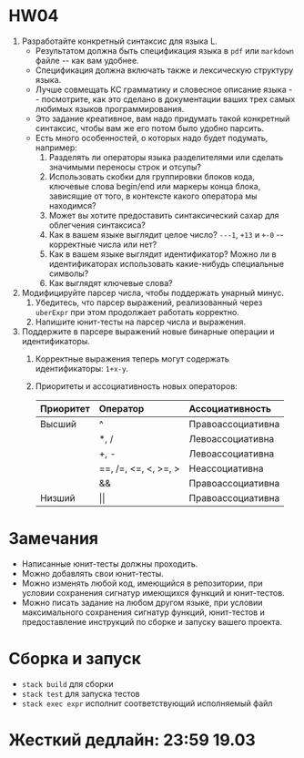# HW04

1. Разработайте конкретный синтаксис для языка L.
   * Результатом должна быть спецификация языка в `pdf` или `markdown` файле -- как вам удобнее.
   * Спецификация должна включать также и лексическую структуру языка.
   * Лучше совмещать КС грамматику и словесное описание языка -- посмотрите, как это сделано в документации ваших трех самых любимых языков программирования.
   * Это задание креативное, вам надо придумать такой конкретный синтаксис, чтобы вам же его потом было удобно парсить.
   * Есть много особенностей, о которых надо будет подумать, например:
      1. Разделять ли операторы языка разделителями или сделать значимыми переносы строк и отсупы?
      2. Использовать скобки для группировки блоков кода, ключевые слова begin/end или маркеры конца блока, зависящие от того, в контексте какого оператора мы находимся?
      3. Может вы хотите предоставить синтаксический сахар для облегчения синтаксиса?
      4. Как в вашем языке выглядит целое число? `---1`, `+13` и `+-0` -- корректные числа или нет?
      5. Как в вашем языке выглядит идентификатор? Можно ли в идентификаторах использовать какие-нибудь специальные символы?
      6. Как выглядят ключевые слова?
2. Модифицируйте парсер числа, чтобы поддержать унарный минус.
   1. Убедитесь, что парсер выражений, реализованный через `uberExpr` при этом продолжает работать корректно.
   2. Напишите юнит-тесты на парсер числа и выражения.
3. Поддержите в парсере выражений новые бинарные операции и идентификаторы.
   1. Корректные выражения теперь могут содержать идентификаторы: `1+x-y`.
   2. Приоритеты и ассоциативность новых операторов:

         | Приоритет | Оператор             | Ассоциативность   |
         | :-------- | :------------------- | :---------------- |
         | Высший    | ^                    | Правоассоциативна |
         |           | *, /                 | Левоассоциативна  |
         |           | +, -                 | Левоассоциативна  |
         |           | ==, /=, <=, <, >=, > | Неассоциативна    |
         |           | &&                   | Правоассоциативна |
         | Низший    | \|\|                 | Правоассоциативна |

# Замечания

* Написанные юнит-тесты должны проходить.
* Можно добавлять свои юнит-тесты.
* Можно изменять любой код, имеющийся в репозитории, при условии сохранения сигнатур имеющихся функций и юнит-тестов.
* Можно писать задание на любом другом языке, при условии максимального сохранения сигнатур функций, юнит-тестов и предоставление инструкций по сборке и запуску вашего проекта.

# Сборка и запуск

* `stack build` для сборки
* `stack test` для запуска тестов
* `stack exec expr` исполнит соответствующий исполняемый файл

# Жесткий дедлайн: 23:59 19.03
